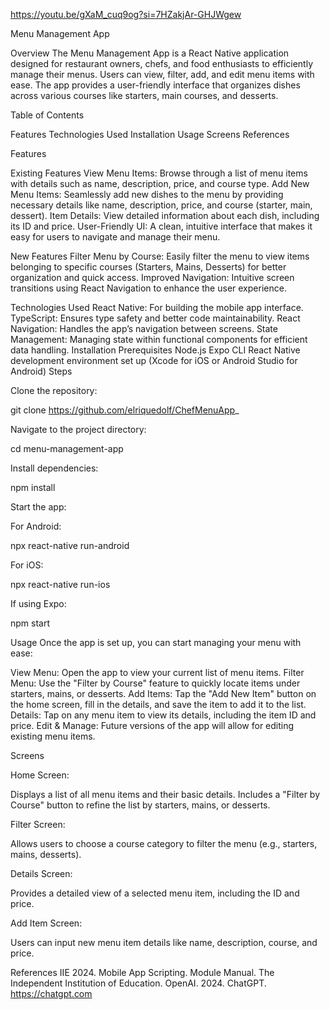 https://youtu.be/gXaM_cuq9og?si=7HZakjAr-GHJWgew

Menu Management App

Overview
The Menu Management App is a React Native application designed for restaurant owners, chefs, and food enthusiasts to efficiently manage their menus. Users can view, filter, add, and edit menu items with ease. The app provides a user-friendly interface that organizes dishes across various courses like starters, main courses, and desserts.

Table of Contents

Features
Technologies Used
Installation
Usage
Screens
References

Features

Existing Features
View Menu Items: Browse through a list of menu items with details such as name, description, price, and course type.
Add New Menu Items: Seamlessly add new dishes to the menu by providing necessary details like name, description, price, and course (starter, main, dessert).
Item Details: View detailed information about each dish, including its ID and price.
User-Friendly UI: A clean, intuitive interface that makes it easy for users to navigate and manage their menu.

New Features
Filter Menu by Course: Easily filter the menu to view items belonging to specific courses (Starters, Mains, Desserts) for better organization and quick access.
Improved Navigation: Intuitive screen transitions using React Navigation to enhance the user experience.

Technologies Used
React Native: For building the mobile app interface.
TypeScript: Ensures type safety and better code maintainability.
React Navigation: Handles the app’s navigation between screens.
State Management: Managing state within functional components for efficient data handling.
Installation
Prerequisites
Node.js
Expo CLI
React Native development environment set up (Xcode for iOS or Android Studio for Android)
Steps

Clone the repository:

git clone https://github.com/elriquedolf/ChefMenuApp_

Navigate to the project directory:

cd menu-management-app

Install dependencies:

npm install

Start the app:

For Android:

npx react-native run-android

For iOS:

npx react-native run-ios

If using Expo:

npm start

Usage
Once the app is set up, you can start managing your menu with ease:

View Menu: Open the app to view your current list of menu items.
Filter Menu: Use the "Filter by Course" feature to quickly locate items under starters, mains, or desserts.
Add Items: Tap the "Add New Item" button on the home screen, fill in the details, and save the item to add it to the list.
Details: Tap on any menu item to view its details, including the item ID and price.
Edit & Manage: Future versions of the app will allow for editing existing menu items.

Screens

Home Screen:

Displays a list of all menu items and their basic details.
Includes a "Filter by Course" button to refine the list by starters, mains, or desserts.

Filter Screen:

Allows users to choose a course category to filter the menu (e.g., starters, mains, desserts).

Details Screen:

Provides a detailed view of a selected menu item, including the ID and price.

Add Item Screen:

Users can input new menu item details like name, description, course, and price.

References
IIE 2024. Mobile App Scripting. Module Manual. The Independent Institution of Education.
OpenAI. 2024. ChatGPT. https://chatgpt.com

